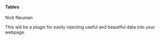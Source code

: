 #### Tables
Nick Neuman


This will be a plugin for easily injecting useful and beautiful data into your webpage.